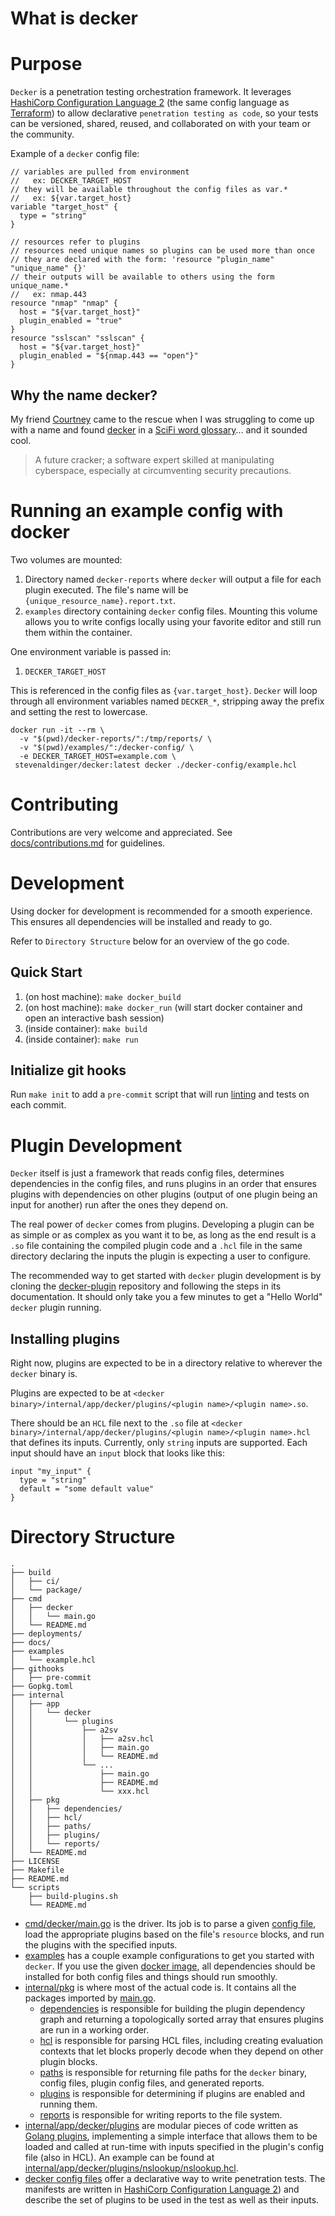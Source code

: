 # What is decker

# Purpose

`Decker` is a penetration testing orchestration framework. It leverages [HashiCorp Configuration Language 2](https://github.com/hashicorp/hcl2) (the same config language as [Terraform](https://github.com/hashicorp/terraform)) to allow declarative `penetration testing as code`, so your tests can be versioned, shared, reused, and collaborated on with your team or the community.

Example of a `decker` config file:

```hcl
// variables are pulled from environment
//   ex: DECKER_TARGET_HOST
// they will be available throughout the config files as var.*
//   ex: ${var.target_host}
variable "target_host" {
  type = "string"
}

// resources refer to plugins
// resources need unique names so plugins can be used more than once
// they are declared with the form: 'resource "plugin_name" "unique_name" {}'
// their outputs will be available to others using the form unique_name.*
//   ex: nmap.443
resource "nmap" "nmap" {
  host = "${var.target_host}"
  plugin_enabled = "true"
}
resource "sslscan" "sslscan" {
  host = "${var.target_host}"
  plugin_enabled = "${nmap.443 == "open"}"
}
```

## Why the name decker?

My friend [Courtney](https://github.com/courtneymiller2010) came to the rescue when I was struggling to come up with a name and found [decker](http://www.catb.org/esr/sf-words/glossary.html#decker) in a [SciFi word glossary](http://www.catb.org/esr/sf-words/glossary.html)... and it sounded cool.

> A future cracker; a software expert skilled at manipulating cyberspace, especially at circumventing security precautions.

# Running an example config with docker

Two volumes are mounted:

1. Directory named `decker-reports` where `decker` will output a file for each plugin executed. The file's name will be `{unique_resource_name}.report.txt`.
2. `examples` directory containing `decker` config files. Mounting this volume allows you to write configs locally using your favorite editor and still run them within the container.

One environment variable is passed in:

1. `DECKER_TARGET_HOST`

This is referenced in the config files as `{var.target_host}`. `Decker` will loop through all environment variables named `DECKER_*`, stripping away the prefix and setting the rest to lowercase.

```
docker run -it --rm \
  -v "$(pwd)/decker-reports/":/tmp/reports/ \
  -v "$(pwd)/examples/":/decker-config/ \
  -e DECKER_TARGET_HOST=example.com \
 stevenaldinger/decker:latest decker ./decker-config/example.hcl
```

# Contributing

Contributions are very welcome and appreciated. See [docs/contributions.md](docs/contributions.md) for guidelines.

# Development

Using docker for development is recommended for a smooth experience. This ensures all dependencies will be installed and ready to go.

Refer to `Directory Structure` below for an overview of the go code.

## Quick Start

1. (on host machine): `make docker_build`
2. (on host machine): `make docker_run` (will start docker container and open an interactive bash session)
3. (inside container): `make build`
4. (inside container): `make run`

## Initialize git hooks

Run `make init` to add a `pre-commit` script that will run [linting](https://github.com/golang/lint) and tests on each commit.

# Plugin Development

`Decker` itself is just a framework that reads config files, determines dependencies in the config files, and runs plugins in an order that ensures plugins with dependencies on other plugins (output of one plugin being an input for another) run after the ones they depend on.

The real power of `decker` comes from plugins. Developing a plugin can be as simple or as complex as you want it to be, as long as the end result is a `.so` file containing the compiled plugin code and a `.hcl` file in the same directory declaring the inputs the plugin is expecting a user to configure.

The recommended way to get started with `decker` plugin development is by cloning the [decker-plugin](https://github.com/stevenaldinger/decker-plugin) repository and following the steps in its documentation. It should only take you a few minutes to get a "Hello World" `decker` plugin running.

## Installing plugins

Right now, plugins are expected to be in a directory relative to wherever the `decker` binary is.

Plugins are expected to be at `<decker binary>/internal/app/decker/plugins/<plugin name>/<plugin name>.so`.

There should be an `HCL` file next to the `.so` file at `<decker binary>/internal/app/decker/plugins/<plugin name>/<plugin name>.hcl` that defines its inputs. Currently, only `string` inputs are supported. Each input should have an `input` block that looks like this:

```
input "my_input" {
  type = "string"
  default = "some default value"
}
```

# Directory Structure

```
.
├── build
│   ├── ci/
│   └── package/
├── cmd
│   ├── decker
│   │   └── main.go
│   └── README.md
├── deployments/
├── docs/
├── examples
│   └── example.hcl
├── githooks
│   ├── pre-commit
├── Gopkg.toml
├── internal
│   ├── app
│   │   └── decker
│   │       └── plugins
│   │           ├── a2sv
│   │           │   ├── a2sv.hcl
│   │           │   ├── main.go
│   │           │   └── README.md
│   │           └── ...
│   │               ├── main.go
│   │               ├── README.md
│   │               └── xxx.hcl
│   ├── pkg
│   │   ├── dependencies/
│   │   ├── hcl/
│   │   ├── paths/
│   │   ├── plugins/
│   │   └── reports/
│   └── README.md
├── LICENSE
├── Makefile
├── README.md
└── scripts
    ├── build-plugins.sh
    └── README.md
```

- [cmd/decker/main.go](cmd/decker/main.go) is the driver. Its job is to parse a given [config file](examples/), load the appropriate plugins based on the file's `resource` blocks, and run the plugins with the specified inputs.
- [examples](examples/) has a couple example configurations to get you started with `decker`. If you use the given [docker image](https://hub.docker.com/r/stevenaldinger/decker/), all dependencies should be installed for both config files and things should run smoothly.
- [internal/pkg](internal/pkg) is where most of the actual code is. It contains all the packages imported by [main.go](cmd/decker/main.go).
  * [dependencies](internal/pkg/dependencies) is responsible for building the plugin dependency graph and returning a topologically sorted array that ensures plugins are run in a working order.
  * [hcl](internal/pkg/hcl) is responsible for parsing HCL files, including creating evaluation contexts that let blocks properly decode when they depend on other plugin blocks.
  * [paths](internal/pkg/paths) is responsible for returning file paths for the `decker` binary, config files, plugin config files, and generated reports.
  * [plugins](internal/pkg/plugins) is responsible for determining if plugins are enabled and running them.
  * [reports](internal/pkg/reports) is responsible for writing reports to the file system.
- [internal/app/decker/plugins](internal/app/decker/plugins) are modular pieces of code written as [Golang plugins](https://golang.org/pkg/plugin/), implementing a simple interface that allows them to be loaded and called at run-time with inputs specified in the plugin's config file (also in HCL). An example can be found at [internal/app/decker/plugins/nslookup/nslookup.hcl](internal/app/decker/plugins/nslookup/nslookup.hcl).
- [decker config files](examples) offer a declarative way to write penetration tests. The manifests are written in [HashiCorp Configuration Language 2](https://godoc.org/github.com/hashicorp/hcl2/hcl)) and describe the set of plugins to be used in the test as well as their inputs.
